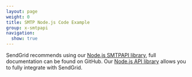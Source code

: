 ```yaml
---
layout: page
weight: 0
title: SMTP Node.js Code Example
group: x-smtpapi
navigation:
  show: true
---
```

SendGrid recommends using our [Node.js SMTPAPI library](https://github.com/sendgrid/smtpapi-nodejs), full documentation can be found on GitHub. Our [Node.js API library](https://github.com/sendgrid/sendgrid-nodejs) allows you to fully integrate with SendGrid.



